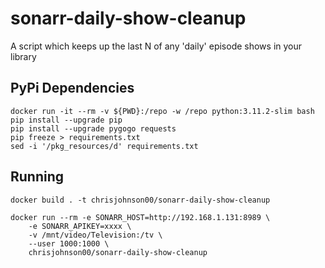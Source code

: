 # sonarr-daily-show-cleanup
A script which keeps up the last N of any 'daily' episode shows in your library

## PyPi Dependencies

``` 
docker run -it --rm -v ${PWD}:/repo -w /repo python:3.11.2-slim bash
pip install --upgrade pip
pip install --upgrade pygogo requests
pip freeze > requirements.txt
sed -i '/pkg_resources/d' requirements.txt
```

## Running

```commandline
docker build . -t chrisjohnson00/sonarr-daily-show-cleanup

docker run --rm -e SONARR_HOST=http://192.168.1.131:8989 \
    -e SONARR_APIKEY=xxxx \
    -v /mnt/video/Television:/tv \
    --user 1000:1000 \
    chrisjohnson00/sonarr-daily-show-cleanup
```